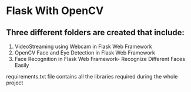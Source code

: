 # Flask With OpenCV

## Three different folders are created that include:

1. VideoStreaming using Webcam in Flask Web Framework
2. OpenCV Face and Eye Detection in Flask Web Framework
3. Face Recognition in Flask Web Framework- Recognize Different Faces Easily

requirements.txt file contains all the libraries required during the whole project
